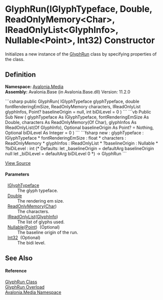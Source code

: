 # GlyphRun(IGlyphTypeface, Double, ReadOnlyMemory&lt;Char&gt;, IReadOnlyList&lt;GlyphInfo&gt;, Nullable&lt;Point&gt;, Int32) Constructor


Initializes a new instance of the <a href="T_Avalonia_Media_GlyphRun">GlyphRun</a> class by specifying properties of the class.



## Definition
**Namespace:** <a href="N_Avalonia_Media">Avalonia.Media</a>  
**Assembly:** Avalonia.Base (in Avalonia.Base.dll) Version: 11.2.0

<Tabs groupId="api-code-preview">
<TabItem value="csharp" label="C#">
```csharp
public GlyphRun(
	IGlyphTypeface glyphTypeface,
	double fontRenderingEmSize,
	ReadOnlyMemory<char> characters,
	IReadOnlyList<GlyphInfo> glyphInfos,
	Point? baselineOrigin = null,
	int biDiLevel = 0
)
```
</TabItem>
<TabItem value="vb" label="VB">
```vb
Public Sub New ( 
	glyphTypeface As IGlyphTypeface,
	fontRenderingEmSize As Double,
	characters As ReadOnlyMemory(Of Char),
	glyphInfos As IReadOnlyList(Of GlyphInfo),
	Optional baselineOrigin As Point? = Nothing,
	Optional biDiLevel As Integer = 0
)
```
</TabItem>
<TabItem value="fsharp" label="F#">
```fsharp
new : 
        glyphTypeface : IGlyphTypeface * 
        fontRenderingEmSize : float * 
        characters : ReadOnlyMemory<char> * 
        glyphInfos : IReadOnlyList<GlyphInfo> * 
        ?baselineOrigin : Nullable<Point> * 
        ?biDiLevel : int 
(* Defaults:
        let _baselineOrigin = defaultArg baselineOrigin null
        let _biDiLevel = defaultArg biDiLevel 0
*)
-> GlyphRun
```
</TabItem>
</Tabs>



<a href="https://github.com/AvaloniaUI/Avalonia/tree/master/src/Avalonia.Base/Media/GlyphRun.cs#L63" title="View the source code">View Source</a>



#### Parameters
<dl><dt>  <a href="T_Avalonia_Media_IGlyphTypeface">IGlyphTypeface</a></dt><dd>The glyph typeface.</dd><dt>  <a href="https://learn.microsoft.com/dotnet/api/system.double" target="_blank" rel="noopener noreferrer">Double</a></dt><dd>The rendering em size.</dd><dt>  <a href="https://learn.microsoft.com/dotnet/api/system.readonlymemory-1" target="_blank" rel="noopener noreferrer">ReadOnlyMemory</a>(<a href="https://learn.microsoft.com/dotnet/api/system.char" target="_blank" rel="noopener noreferrer">Char</a>)</dt><dd>The characters.</dd><dt>  <a href="https://learn.microsoft.com/dotnet/api/system.collections.generic.ireadonlylist-1" target="_blank" rel="noopener noreferrer">IReadOnlyList</a>(<a href="T_Avalonia_Media_TextFormatting_GlyphInfo">GlyphInfo</a>)</dt><dd>The list of glyphs used.</dd><dt>  <a href="https://learn.microsoft.com/dotnet/api/system.nullable-1" target="_blank" rel="noopener noreferrer">Nullable</a>(<a href="T_Avalonia_Point">Point</a>)  (Optional)</dt><dd>The baseline origin of the run.</dd><dt>  <a href="https://learn.microsoft.com/dotnet/api/system.int32" target="_blank" rel="noopener noreferrer">Int32</a>  (Optional)</dt><dd>The bidi level.</dd></dl>

## See Also


#### Reference
<a href="T_Avalonia_Media_GlyphRun">GlyphRun Class</a>  
<a href="Overload_Avalonia_Media_GlyphRun__ctor">GlyphRun Overload</a>  
<a href="N_Avalonia_Media">Avalonia.Media Namespace</a>  
